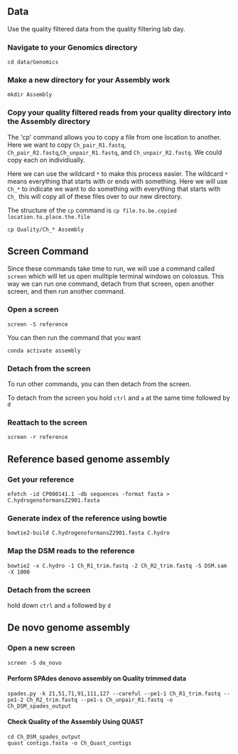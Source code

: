 ## Data
Use the quality filtered data from the quality filtering lab day.
### Navigate to your Genomics directory
```{BASH}
cd data/Genomics
```
### Make a new directory for your Assembly work
```{BASH}
mkdir Assembly
```
### Copy your quality filtered reads from your quality directory into the Assembly directory
The 'cp' command allows you to copy a file from one location to another.
Here we want to copy `Ch_pair_R1.fastq`, `Ch_pair_R2.fastq`,`Ch_unpair_R1.fastq`, and `Ch_unpair_R2.fastq`.  We could copy each on individiually.

Here we can use the wildcard `*` to make this process easier.  The wildcard `*` means everything that starts with or ends with something.  Here we will use `Ch_*` to indicate we want to do something with everything that starts with `Ch_` this will copy all of these files over to our new directory.

The structure of the `cp` command is `cp file.to.be.copied location.to.place.the.file`

```{BASH}
cp Quality/Ch_* Assembly
```
## Screen Command
Since these commands take time to run, we will use a command called `screen` which will let us open mulltiple terminal windows on colossus.  This way we can run one command, detach from that screen, open another screen, and then run another command.

### Open a screen
```{BASH}
screen -S reference
```
You can then run the command that you want

```{BASH}
conda activate assembly
```
### Detach from the screen
To run other commands, you can then detach from the screen.

To detach from the screen you hold `ctrl` and `a` at the same time followed by `d`  

### Reattach to the screen
```{BASH}
screen -r reference
```

## Reference based genome assembly

### Get your reference
```{BASH}
efetch -id CP000141.1 -db sequences -format fasta > C.hydrogenoformansZ2901.fasta
```

### Generate index of the reference using bowtie
```{BASH}
bowtie2-build C.hydrogenoformansZ2901.fasta C.hydro
```

### Map the DSM reads to the reference
```{BASH}
bowtie2 -x C.hydro -1 Ch_R1_trim.fastq -2 Ch_R2_trim.fastq -S DSM.sam -X 1000
```

### Detach from the screen
hold down `ctrl` and `a` followed by `d`

## De novo genome assembly

### Open a new screen
```{BASH}
screen -S de_novo
```

#### Perform SPAdes denovo assembly on Quality trimmed data
```{BASH}
spades.py -k 21,51,71,91,111,127 --careful --pe1-1 Ch_R1_trim.fastq --pe1-2 Ch_R2_trim.fastq --pe1-s Ch_unpair_R1.fastq -o Ch_DSM_spades_output
```

#### Check Quality of the Assembly Using QUAST
```{BASH}
cd Ch_DSM_spades_output
quast contigs.fasta -o Ch_Quast_contigs
```

